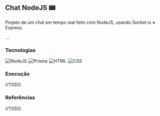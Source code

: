 ## Chat NodeJS 📟

Projeto de um chat em tempo real feito com NodeJS, usando Socket.io e Express. 

...

### Tecnologias
<div style="display: flex; gap: 5px;">
    <img src="https://img.shields.io/badge/NodeJS-339933?style=for-the-badge&logo=node.js&logoColor=339933&labelColor=070707" alt="NodeJS">
    <img src="https://img.shields.io/badge/Prisma-2D3748?style=for-the-badge&logo=prisma&logoColor=2D3748&labelColor=070707" alt="Prisma">
    <img src="https://img.shields.io/badge/HTML5-E34F26?style=for-the-badge&logo=html5&logoColor=E34F26&labelColor=070707" alt="HTML">
    <img src="https://img.shields.io/badge/CSS3-1572B6?style=for-the-badge&logo=css3&logoColor=1572B6&labelColor=070707" alt="CSS">
</div>

### Execução

//TODO

### Referências

//TODO